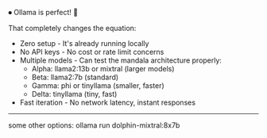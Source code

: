 ⏺ Ollama is perfect! 🎯

  That completely changes the equation:
  - Zero setup - It's already running locally
  - No API keys - No cost or rate limit concerns
  - Multiple models - Can test the mandala architecture properly:
    - Alpha: llama2:13b or mixtral (larger models)
    - Beta: llama2:7b (standard)
    - Gamma: phi or tinyllama (smaller, faster)
    - Delta: tinyllama (tiny, fast)
  - Fast iteration - No network latency, instant responses

  ---

  some other options:
  ollama run dolphin-mixtral:8x7b
